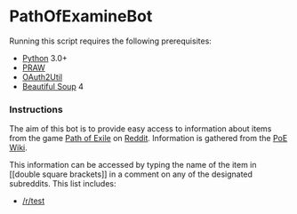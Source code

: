 # PathOfExamineBot

Running this script requires the following prerequisites:
 * [Python](https://www.python.org/) 3.0+
 * [PRAW](https://praw.readthedocs.org/en/latest/)
 * [OAuth2Util](https://github.com/SmBe19/praw-OAuth2Util)
 * [Beautiful Soup](https://www.crummy.com/software/BeautifulSoup/) 4

### Instructions
The aim of this bot is to provide easy access to information about items from the game [Path of Exile](https://www.pathofexile.com/) on [Reddit](www.redditcom). Information is gathered from the [PoE Wiki](http://pathofexile.gamepedia.com/Path_of_Exile_Wiki).

This information can be accessed by typing the name of the item in [[double square brackets]] in a comment on any of the designated subreddits. This list includes:
 * [/r/test](http://www.reddit.com/r/test)
